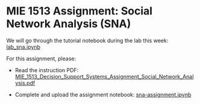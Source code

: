 # MIE 1513 Assignment: Social Network Analysis (SNA)

We will go through the tutorial notebook during the lab this week: [lab_sna.ipynb](lab_sna.ipynb)

For this assignment, please:

- Read the instruction PDF:  [MIE_1513_Decision_Support_Systems_Assignment_Social_Network_Analysis.pdf](MIE_1513_Decision_Support_Systems_Assignment_Social_Network_Analysis.pdf) 

- Complete and upload the assignment notebook: [sna-assignment.ipynb](sna-assignment.ipynb)
